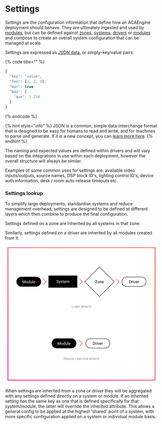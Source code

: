 # Settings

_Settings_ are the configuration information that define how an ACAEngine deployment should behave. They are ultimately ingested and used by [modules](modules.md), but can be defined against [zones](zones.md), [systems](systems.md), [drivers](drivers.md) or [modules](modules.md) and compose to create an overall system configuration that can be managed at scale.

Settings are expressed as [JSON data](https://en.wikipedia.org/wiki/JSON#JSON_sample), or simply–key/value pairs:

{% code title="" %}
```javascript
{
  "key": "value",
  "foo": [1, 2, 3],
  "bar": true 
  "baz": { 
    "qux": 1.234
  }
}
```
{% endcode %}

{% hint style="info" %}
JSON is a common, simple data-interchange format that is designed to be easy for humans to read and write, and for machines to parse and generate. If it is a new concept, you can [learn more here](https://learnxinyminutes.com/docs/json/).
{% endhint %}

The naming and expected values are defined within drivers and will vary based on the integrations in use within each deployment, however the overall structure will always be similar.

Examples of some common uses for settings are: available video inputs/outputs, source names, DSP block ID's, lighting control ID's, device auth information, desk / room auto-release timeouts etc.

### Settings lookup

To simplify large deployments, standardise systems and reduce management overhead, settings are designed to be defined at different layers which then combine to produce the final configuration.

Settings defined on a zone are inherited by all systems in that zone.

Similarly, settings defined on a driver are inherited by all modules created from it.

![Settings inheritance.](../.gitbook/assets/concepts-settings.svg)

When settings are inherited from a zone or driver they will be aggregated with any settings defined directly on a system or module. If an inherited setting has the same key as one that is defined specifically for that system/module, the latter will override the inherited attribute. This allows a general config to be applied at the highest 'shared' point of a system, with more specific configuration applied on a system or individual module basis.

